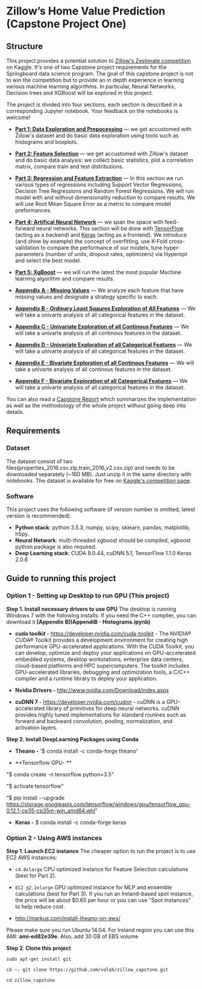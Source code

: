# Zillow’s Home Value Prediction (Capstone Project One)

## Structure

This project provides a potential solution to [Zillow's Zestimate competition](https://www.kaggle.com/c/zillow-prize-1) on Kaggle. It's one of two Capstone project requirements for the Springboard data science program. The goal of this capstone project is not to win the competition but to provide an in depth experience in learning various machine learning algorithms. In particular, Neural Networks, Decision trees and XGBoost will be explored in this project. 

The project is divided into four sections, each section is described in a corresponding Jupyter notebook. Your feedback on the notebooks is welcome!

* **[Part 1: Data Exploration and Prepocessing](Section1_Data_PreprocessingExplore.ipynb)** — we get accustomed with Zillow's dataset and do basic data exploration using tools such as histograms and boxplots.

* **[Part 2: Feature Selection](Section2_FeatureSelection.ipynb)** — we get accustomed with Zillow's dataset and do basic data analysis: we collect basic statistics, plot a correlation matrix, compare train and test distributions.

* **[Part 3: Regression and Feature Extraction](Section3_Regression.ipynb)** — In this section we run various types of regressions including Support Vector Regressions, Decision Tree Regressions and Random Forest Regressions. We will run model with and without dimensionality reduction to compare results. We will use Root Mean Square Error as a metric to compare model preformances. 

* **[Part 4: Artifical Neural Network](Section4_NeuralNetwork.py)** — we span the space with feed-forward neural networks. This section will be done with [TensorFlow](https://www.tensorflow.org/) (acting as a backend) and [Keras](https://keras.io/) (acting as a frontend). We introduce (and show by example) the concept of overfitting, use K-Fold cross-validation to compare the performance of our models, tune hyper-parameters (number of units, dropout rates, optimizers) via Hyperopt and select the best model.

* **[Part 5: XgBoost](Section5_XGBoost.py)** — we will run the latest the most popular Machine learning algorithm and compare results.



* **[Appendix A - Missing Values](Section6_AppendixA_MissingData.py)** — We analyze each feature that have missing values and designate a strategy specific to each. 

* **[Appendix B - Ordinary Least Sqaures Exploration of All Features](Section6_AppendixB_UniCont.py)** — We will take a univarte analysis of all categorical features in the dataset. 

* **[Appendix C - Univariate Exploration of all Continous Features](Section6_AppendixC_UniCat.py)** — We will take a univarte analysis of all continous features in the dataset. 

* **[Appendix D - Univariate Exploration of all Categorical Features](Section6_AppendixD_BiVarCont.py)** — We will take a univarte analysis of all categorical features in the dataset. 

* **[Appendix E - Bivariate Exploration of all Continous Features](Section6_AppendixE_BiVarCat.py)** — We will take a univarte analysis of all continous features in the dataset. 

* **[Appendix F - Bivariate Exploration of all Categorical Features](Section6_AppendixF_BiVarCat.py)** — We will take a univarte analysis of all categorical features in the dataset. 





You can also read a [Capstone Report](report.md) which summarizes the implementation as well as the methodology of the whole project without going deep into details.

## Requirements

### Dataset

The dataset consist of two files(properties_2016.csv.zip,train_2016_v2.csv.zip) and needs to be downloaded separately (~160 MB). Just unzip it in the same directory with notebooks. The dataset is available for free on [Kaggle's competition page](https://www.kaggle.com/c/zillow-prize-1/data).

### Software

This project uses the following software (if version number is omitted, latest version is recommended):


* **Python stack**: python 3.5.3, numpy, scipy, sklearn, pandas, matplotlib, h5py.
* **Neural Network**: multi-threaded xgboost should be compiled, xgboost python package is also required.
* **Deep Learning stack**: CUDA 8.0.44, cuDNN 5.1, TensorFlow 1.1.0 Keras 2.0.6


## Guide to running this project

### Option 1 - Setting up Desktop to run GPU (This project)

**Step 1. Install necessary drivers to use GPU**
The desktop is running Windows 7 with the following installs:
If you need the C++ complier, you can download it **[Appendix B](AppendiB - Histograms.ipynb)** 

* **cuda toolkit -** https://developer.nvidia.com/cuda-toolkit -  The NVIDIA® CUDA® Toolkit provides a development environment for creating high performance GPU-accelerated applications. With the CUDA Toolkit, you can develop, optimize and deploy your applications on GPU-accelerated embedded systems, desktop workstations, enterprise data centers, cloud-based platforms and HPC supercomputers. The toolkit includes GPU-accelerated libraries, debugging and optimization tools, a C/C++ compiler and a runtime library to deploy your application.

* **Nvidia Drivers -** http://www.nvidia.com/Download/index.aspx

* **cuDNN 7 -** https://developer.nvidia.com/cudnn - cuDNN is a GPU-accelerated library of primitives for deep neural networks. cuDNN provides highly tuned implementations for standard routines such as forward and backward convolution, pooling, normalization, and activation layers.

**Step 2. Install DeepLearning Packages using Conda**
* **Theano -** '$ conda install -c conda-forge theano'

* **Tensorflow GPU- ** 

 "$ conda create -n tensorflow python=3.5"
 
 "$ activate tensorflow"
 
 "$ pip install --upgrade https://storage.googleapis.com/tensorflow/windows/gpu/tensorflow_gpu-0.12.1-cp35-cp35m-win_amd64.whl"


* **Keras -** $ conda install -c conda-forge keras 

### Option 2 - Using AWS instances

**Step 1. Launch EC2 instance**
The cheaper option to run the project is to use EC2 AWS instances:

* `c4.8xlarge` CPU optimized instance for Feature Selection calculations (best for Part 2).
* `EC2 g2.2xlarge` GPU optimized instance for MLP and ensemble calculations (best for Part 3). If you run an Ireland-based spot instance, the price will be about $0.65 per hour or you can use "Spot Instances" to help reduce cost.

* http://markus.com/install-theano-on-aws/

Please make sure you run Ubuntu 14.04. For Ireland region you can use this AMI: **ami-ed82e39e**. Also, add 30 GB of EBS volume 

**Step 2. Clone this project**

`sudo apt-get install git`

`cd ~; git clone https://github.com/volak/zillow_capstone.git`

`cd zillow_capstone`
